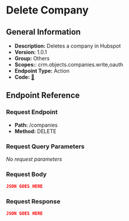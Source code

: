# Delete Company

## General Information

- **Description:** Deletes a company in Hubspot
- **Version:** 1.0.1
- **Group:** Others
- **Scopes:**: crm.objects.companies.write,oauth
- **Endpoint Type:** Action
- **Code:** [🔗](https://github.com/NangoHQ/integration-templates/tree/main/integrations/hubspot/actions/delete-company.ts)

## Endpoint Reference

### Request Endpoint

- **Path:** /companies
- **Method:** DELETE

### Request Query Parameters

_No request parameters_

### Request Body

```json
JSON GOES HERE
```

### Request Response

```json
JSON GOES HERE
```
